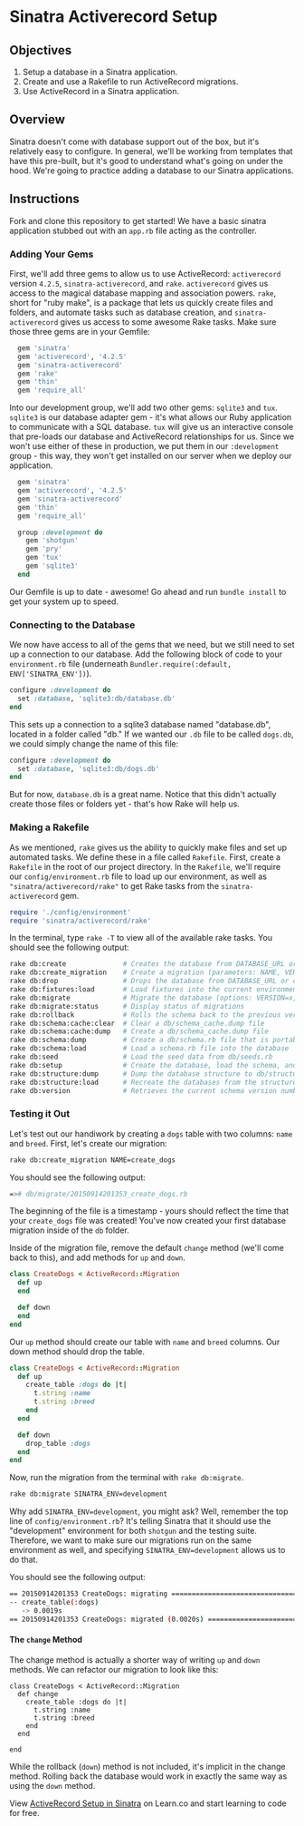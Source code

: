  # Sinatra Activerecord Setup


## Objectives

1. Setup a database in a Sinatra application.
2. Create and use a Rakefile to run ActiveRecord migrations.
3. Use ActiveRecord in a Sinatra application.

## Overview

Sinatra doesn't come with database support out of the box, but it's relatively easy to configure. In general, we'll be working from templates that have this pre-built, but it's good to understand what's going on under the hood. We're going to practice adding a database to our Sinatra applications.

## Instructions

Fork and clone this repository to get started! We have a basic sinatra application stubbed out with an `app.rb` file acting as the controller.

### Adding Your Gems

First, we'll add three gems to allow us to use ActiveRecord: `activerecord` version `4.2.5`, `sinatra-activerecord`, and `rake`. `activerecord` gives us access to the magical database mapping and association powers. `rake`, short for "ruby make", is a package that lets us quickly create files and folders, and automate tasks such as database creation, and `sinatra-activerecord` gives us access to some awesome Rake tasks. Make sure those three gems are in your Gemfile:

```ruby
  gem 'sinatra'
  gem 'activerecord', '4.2.5'
  gem 'sinatra-activerecord'
  gem 'rake'
  gem 'thin'
  gem 'require_all'
```

Into our development group, we'll add two other gems: `sqlite3` and `tux`. `sqlite3` is our database adapter gem - it's what allows our Ruby application to communicate with a SQL database. `tux` will give us an interactive console that pre-loads our database and ActiveRecord relationships for us. Since we won't use either of these in production, we put them in our `:development` group - this way, they won't get installed on our server when we deploy our application.

```ruby
  gem 'sinatra'
  gem 'activerecord', '4.2.5'
  gem 'sinatra-activerecord'
  gem 'thin'
  gem 'require_all'

  group :development do
    gem 'shotgun'
    gem 'pry'
    gem 'tux'
    gem 'sqlite3'
  end
```

Our Gemfile is up to date - awesome! Go ahead and run `bundle install` to get your system up to speed.

### Connecting to the Database

We now have access to all of the gems that we need, but we still need to set up a connection to our database. Add the following block of code to your `environment.rb` file (underneath `Bundler.require(:default, ENV['SINATRA_ENV'])`).

```ruby
configure :development do
  set :database, 'sqlite3:db/database.db'
end
```

This sets up a connection to a sqlite3 database named "database.db", located in a folder called "db." If we wanted our `.db` file to be called `dogs.db`, we could simply change the name of this file:

```ruby
configure :development do
  set :database, 'sqlite3:db/dogs.db'
end
```

But for now, `database.db` is a great name. Notice that this didn't actually create those files or folders yet - that's how Rake will help us.

### Making a Rakefile

As we mentioned, `rake` gives us the ability to quickly make files and set up automated tasks. We define these in a file called `Rakefile`. First, create a `Rakefile` in the root of our project directory. In the `Rakefile`, we'll require our `config/environment.rb` file to load up our environment, as well as `"sinatra/activerecord/rake"` to get Rake tasks from the `sinatra-activerecord` gem.

```ruby
require './config/environment'
require 'sinatra/activerecord/rake'
```

In the terminal, type `rake -T` to view all of the available rake tasks. You should see the following output:

```bash
rake db:create              # Creates the database from DATABASE_URL or config/database.yml for...
rake db:create_migration    # Create a migration (parameters: NAME, VERSION)
rake db:drop                # Drops the database from DATABASE_URL or config/database.yml for t...
rake db:fixtures:load       # Load fixtures into the current environment's database
rake db:migrate             # Migrate the database (options: VERSION=x, VERBOSE=false, SCOPE=blog)
rake db:migrate:status      # Display status of migrations
rake db:rollback            # Rolls the schema back to the previous version (specify steps w/ S...
rake db:schema:cache:clear  # Clear a db/schema_cache.dump file
rake db:schema:cache:dump   # Create a db/schema_cache.dump file
rake db:schema:dump         # Create a db/schema.rb file that is portable against any DB suppor...
rake db:schema:load         # Load a schema.rb file into the database
rake db:seed                # Load the seed data from db/seeds.rb
rake db:setup               # Create the database, load the schema, and initialize with the see...
rake db:structure:dump      # Dump the database structure to db/structure.sql
rake db:structure:load      # Recreate the databases from the structure.sql file
rake db:version             # Retrieves the current schema version number
```

### Testing it Out

Let's test out our handiwork by creating a `dogs` table with two columns: `name` and `breed`. First, let's create our migration:

```bash
rake db:create_migration NAME=create_dogs
```
You should see the following output:

```bash
=># db/migrate/20150914201353_create_dogs.rb
```
 The beginning of the file is a timestamp - yours should reflect the time that your `create_dogs` file was created! You've now created your first database migration inside of the `db` folder.

Inside of the migration file, remove the default `change` method (we'll come back to this), and add methods for `up` and `down`.

```ruby
class CreateDogs < ActiveRecord::Migration
  def up
  end

  def down
  end
end
```

Our `up` method should create our table with `name` and `breed` columns. Our down method should drop the table.

```ruby
class CreateDogs < ActiveRecord::Migration
  def up
    create_table :dogs do |t|
      t.string :name
      t.string :breed
    end
  end

  def down
    drop_table :dogs
  end
end
```

Now, run the migration from the terminal with `rake db:migrate`.

```bash
rake db:migrate SINATRA_ENV=development
```

Why add `SINATRA_ENV=development`, you might ask? Well, remember the top line of `config/environment.rb`? It's telling Sinatra that it should use the "development" environment for both `shotgun` and the testing suite. Therefore, we want to make sure our migrations run on the same environment as well, and specifying `SINATRA_ENV=development` allows us to do that.

You should see the following output:

```bash
== 20150914201353 CreateDogs: migrating =======================================
-- create_table(:dogs)
   -> 0.0019s
== 20150914201353 CreateDogs: migrated (0.0020s) ==============================
```

#### The `change` Method
The change method is actually a shorter way of writing `up` and `down` methods. We can refactor our migration to look like this:

```
class CreateDogs < ActiveRecord::Migration
  def change
    create_table :dogs do |t|
      t.string :name
      t.string :breed
    end
  end

end
```
While the rollback (`down`) method is not included, it's implicit in the change method. Rolling back the database would work in exactly the same way as using the `down` method.

<p class='util--hide'>View <a href='https://learn.co/lessons/sinatra-activerecord-setup'>ActiveRecord Setup in Sinatra</a> on Learn.co and start learning to code for free.</p>
